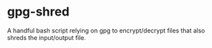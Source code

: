 # gpg-shred

A handful bash script relying on gpg to encrypt/decrypt files that also shreds the input/output file.

